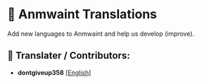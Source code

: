# 🔖 Anmwaint Translations
Add new languages to Anmwaint and help us develop (improve).

## 🚩 Translater / Contributors:
- **dontgiveup358** <a href="https://github.com/dontgiveup358"> [English] </a><br>
